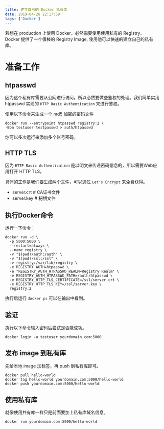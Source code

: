 ```yaml
---
title: 建立自己的 Docker 私有库
date: 2019-04-28 22:17:59
tags: ['Docker']
---
```


若想在 production 上使用 Docker，必然需要使用使用私有的 Registry。
Docker 提供了一个很棒的 Registry Image, 使用他可以快速的建立自己的私有库。

<!-- more -->

# 准备工作

## htpasswd

因为这个私有库需要从公网进行访问，所以必然要做些鉴权的处理。我们简单实用 htpasswd 实现的 `HTTP Basic Authentication` 来进行鉴权。

使用以下命令来生成一个 md5 加密的密码文件

    docker run --entrypoint htpasswd registry:2 \
    -Bbn testuser testpasswd > auth/htpasswd

你可以多次运行来添加多个账号密码。

## HTTP TLS

因为 `HTTP Basic Authentication` 是以明文来传递密码信息的，所以需要Web应用打开 HTTP TLS。

具体的工作是我们要生成两个文件，可以通过 `Let's Encrypt` 来免费获得。

* server.crt # CA证书文件
* server.key # 秘钥文件

## 执行Docker命令

运行一下命令：

    docker run -d \
      -p 5000:5000 \
      --restart=always \
      --name registry \
      -v "$(pwd)/auth:/auth" \
      -v "$(pwd)/ssl:/ssl" \
      -v registry:/var/lib/registry \
      -e REGISTRY_AUTH=htpasswd \
      -e "REGISTRY_AUTH_HTPASSWD_REALM=Registry Realm" \
      -e REGISTRY_AUTH_HTPASSWD_PATH=/auth/htpasswd \
      -e REGISTRY_HTTP_TLS_CERTIFICATE=/ssl/server.crt \
      -e REGISTRY_HTTP_TLS_KEY=/ssl/server.key \
      registry:2


执行后运行 `docker ps` 可以在输出中看到。

## 验证

执行以下命令输入密码后尝试是否能成功。

    docker login -u testuser yourdomain.com:5000


## 发布 image 到私有库

先给本地 image 加标签，再 push 到私有库即可。

    docker pull hello-world
    docker tag hello-world yourdomain.com:5000/hello-world
    docker push yourdomain.com:5000/hello-world

## 使用私有库

就像使用共有库一样只是前面要加上私有库域名信息。

    docker run yourdomain.com:5000/hello-world